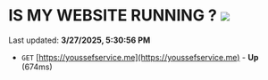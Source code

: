 # IS MY WEBSITE RUNNING ? [![](https://img.shields.io/static/v1?label=Sponsor&message=%E2%9D%A4&logo=GitHub&color=%23fe8e86)](https://github.com/sponsors/Youssef-Lehmam)

Last updated: **3/27/2025, 5:30:56 PM**

- `GET` [https://youssefservice.me](https://youssefservice.me) - **Up** (674ms)
